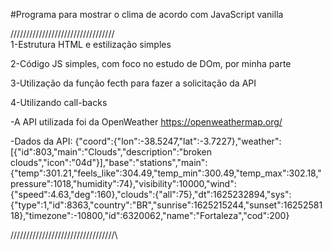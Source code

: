 #Programa para mostrar o clima de acordo com JavaScript vanilla

\/\/\/\/\/\/\/\/\/\/\/\/\/\/\/\/\/\/\/\/\/\/\/\/\/\/\/\/\/\/\/\/\/\
1-Estrutura HTML e estilização simples

2-Código JS simples, com foco no estudo de DOm, por minha parte

3-Utilização da função fecth para fazer a solicitação da API

4-Utilizando call-backs

-A API utilizada foi da OpenWeather https://openweathermap.org/

-Dados da API:
{"coord":{"lon":-38.5247,"lat":-3.7227},"weather":[{"id":803,"main":"Clouds","description":"broken clouds","icon":"04d"}],"base":"stations","main":{"temp":301.21,"feels_like":304.49,"temp_min":300.49,"temp_max":302.18,"pressure":1018,"humidity":74},"visibility":10000,"wind":{"speed":4.63,"deg":160},"clouds":{"all":75},"dt":1625232894,"sys":{"type":1,"id":8363,"country":"BR","sunrise":1625215244,"sunset":1625258118},"timezone":-10800,"id":6320062,"name":"Fortaleza","cod":200}

\/\/\/\/\/\/\/\/\/\/\/\/\/\/\/\/\/\/\/\/\/\/\/\/\/\/\/\/\/\/\/\/\/\
